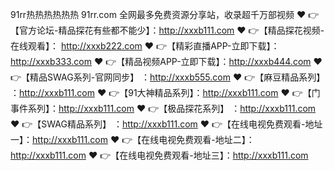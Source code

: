91rr热热热热热热  91rr.com
全网最多免费资源分享站，收录超千万部视频
❤️ 👉【官方论坛-精品探花有些都不能少】：http://xxxb111.com
❤️ 👉【精品探花视频-在线观看】： http://xxxb222.com
❤️ 👉【精彩直播APP-立即下载】：http://xxxb333.com
❤️ 👉【精品视频APP-立即下载】：http://xxxb444.com
❤️ 👉【精品SWAG系列-官网同步】 ：http://xxxb555.com
❤️ 👉【麻豆精品系列】 ：http://xxxb111.com
❤️ 👉【91大神精品系列】：http://xxxb111.com
❤️ 👉【门事件系列】：http://xxxb111.com
❤️ 👉【极品探花系列】 ：http://xxxb111.com
❤️ 👉【SWAG精品系列】 ：http://xxxb111.com
❤️ 👉【在线电视免费观看-地址一】：http://xxxb111.com
❤️ 👉【在线电视免费观看-地址二】：http://xxxb111.com
❤️ 👉【在线电视免费观看-地址三】：http://xxxb111.com
